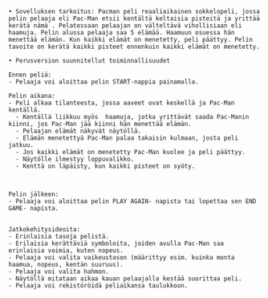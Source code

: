 
    • Sovelluksen tarkoitus: Pacman peli reaaliaikainen sokkelopeli, jossa pelin pelaaja eli Pac-Man etsii kentältä keltaisia pisteitä ja yrittää kerätä nämä . Pelatessaan pelaajan on välteltävä vihollisiaan eli haamuja. Pelin alussa pelaaja saa 5 elämää. Haamuun osuessa hän menettää elämän. Kun kaikki elämät on menetetty, peli päättyy. Pelin tavoite on kerätä kaikki pisteet ennenkuin kaikki elämät on menetetty.
      
    • Perusversion suunnitellut toiminnallisuudet
	
	Ennen peliä:
	- Pelaaja voi aloittaa pelin START-nappia painamalla.

	Pelin aikana:
	- Peli alkaa tilanteesta, jossa aaveet ovat keskellä ja Pac-Man kentällä.
      - Kentällä liikkuu myös  haamuja, jotka yrittävät saada Pac-Manin kiinni, jos Pac-Man jää kiinni hän menettää elämän.
      - Pelaajan elämät näkyvät näytöllä.
      - Elämän menetettyä Pac-Man palaa takaisin kulmaan, josta peli jatkuu.
      - Jos kaikki elämät on menetetty Pac-Man kuolee ja peli päättyy.
      - Näytölle ilmestyy loppuvalikko.
      - Kenttä on läpäisty, kun kaikki pisteet on syöty.

      

	Pelin jälkeen:
	- Pelaaja voi aloittaa pelin PLAY AGAIN- napista tai lopettaa sen END GAME- napista.


	Jatkokehitysideoita:
	- Erinlaisia tasoja pelistä.
	- Erilaisia kerättäviä symboloita, joiden avulla Pac-Man saa erinlaisia voimia, kuten nopeus.
	- Pelaaja voi valita vaikeustason (määrittyy esim. kuinka monta haamua, nopeus, kentän suuruus).
	- Pelaaja voi valita hahmon.
	- Näytöllä mitataan aikaa kauan pelaajalla kestää suorittaa peli.
	- Pelaaja voi rekistöröidä peliaikansa taulukkoon.



